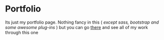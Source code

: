 # Portfolio
Its just my portfolio page. Nothing fancy in this ( *except sass, bootstrap and some awesome plug-ins* ) but you can go [there](https://aharrfaris.github.io/portfolio/) and see all of my work through this one
